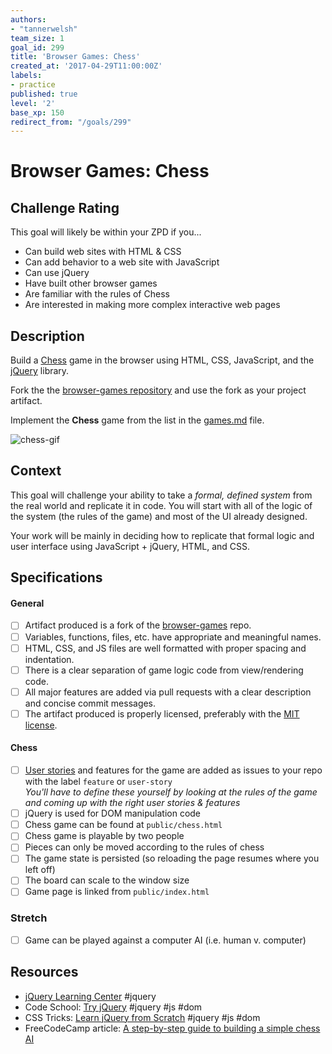 ```yaml
---
authors:
- "tannerwelsh"
team_size: 1
goal_id: 299
title: 'Browser Games: Chess'
created_at: '2017-04-29T11:00:00Z'
labels:
- practice
published: true
level: '2'
base_xp: 150
redirect_from: "/goals/299"
---
```


# Browser Games: Chess

## Challenge Rating

This goal will likely be within your ZPD if you...

- Can build web sites with HTML & CSS
- Can add behavior to a web site with JavaScript
- Can use jQuery
- Have built other browser games
- Are familiar with the rules of Chess
- Are interested in making more complex interactive web pages

## Description

Build a [Chess](https://en.wikipedia.org/wiki/Chess) game in the browser using HTML, CSS, JavaScript, and the [jQuery][jquery] library.

Fork the the [browser-games repository][browser-games] and use the fork as your project artifact.

Implement the **Chess** game from the list in the [games.md][games-list] file.

![chess-gif](https://cloud.githubusercontent.com/assets/709100/25557927/a936f2b0-2cd0-11e7-84d8-faf1cf988d7c.gif)

## Context

This goal will challenge your ability to take a _formal, defined system_ from the real world and replicate it in code. You will start with all of the logic of the system (the rules of the game) and most of the UI already designed.

Your work will be mainly in deciding how to replicate that formal logic and user interface using JavaScript + jQuery, HTML, and CSS.

## Specifications

#### General

- [ ] Artifact produced is a fork of the [browser-games][browser-games] repo.
- [ ] Variables, functions, files, etc. have appropriate and meaningful names.
- [ ] HTML, CSS, and JS files are well formatted with proper spacing and indentation.
- [ ] There is a clear separation of game logic code from view/rendering code.
- [ ] All major features are added via pull requests with a clear description and concise commit messages.
- [ ] The artifact produced is properly licensed, preferably with the [MIT license][mit-license].

#### Chess

- [ ] [User stories](http://searchsoftwarequality.techtarget.com/definition/user-story) and features for the game are added as issues to your repo with the label `feature` or `user-story`
  <br>_You'll have to define these yourself by looking at the rules of the game and coming up with the right user stories & features_
- [ ] jQuery is used for DOM manipulation code
- [ ] Chess game can be found at `public/chess.html`
- [ ] Chess game is playable by two people
- [ ] Pieces can only be moved according to the rules of chess
- [ ] The game state is persisted (so reloading the page resumes where you left off)
- [ ] The board can scale to the window size
- [ ] Game page is linked from `public/index.html`

### Stretch

- [ ] Game can be played against a computer AI (i.e. human v. computer)

## Resources

- [jQuery Learning Center](https://learn.jquery.com/) #jquery
- Code School: [Try jQuery](https://www.codeschool.com/courses/try-jquery) #jquery #js #dom
- CSS Tricks: [Learn jQuery from Scratch](https://css-tricks.com/lodge/learn-jquery/) #jquery #js #dom
- FreeCodeCamp article: [A step-by-step guide to building a simple chess AI](https://medium.freecodecamp.com/simple-chess-ai-step-by-step-1d55a9266977)

[browser-games]: https://github.com/GuildCrafts/browser-games
[games-list]: https://github.com/GuildCrafts/browser-games/blob/master/games.md
[mit-license]: https://opensource.org/licenses/MIT

[jquery]: https://jquery.com/
